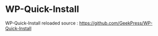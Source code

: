 # WP-Quick-Install
WP-Quick-Install reloaded
source : https://github.com/GeekPress/WP-Quick-Install

